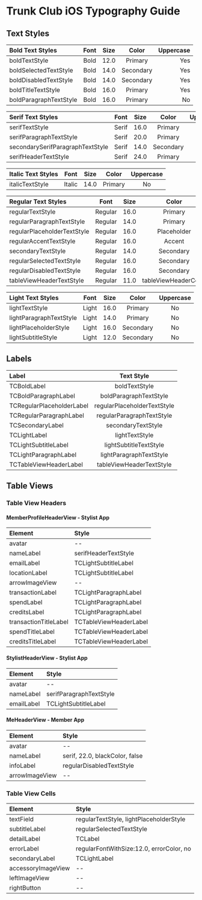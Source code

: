 # Trunk Club iOS Typography Guide

## Text Styles

 Bold Text Styles | Font      | Size    | Color         | Uppercase
:-----------------|:---------:|:-------:|:-------------:| ---------:
 boldTextStyle    | Bold      | 12.0    | Primary       | Yes
 boldSelectedTextStyle | Bold | 14.0    | Secondary     | Yes
 boldDisabledTextStyle | Bold | 14.0    | Secondary     | Yes
 boldTitleTextStyle | Bold    | 16.0    | Primary       | Yes
 boldParagraphTextStyle | Bold | 16.0    | Primary       | No

 Serif Text Styles | Font      | Size    | Color         | Uppercase
:------------------|:---------:|:-------:|:-------------:|:---------:
 serifTextStyle    | Serif      | 16.0    | Primary       | No
 serifParagraphTextStyle | Serif | 20.0    | Primary       | Yes
 secondarySerifParagraphTextStyle | Serif | 14.0    | Secondary     | No
 serifHeaderTextStyle | Serif | 24.0    | Primary     | No

  Italic Text Styles | Font      | Size    | Color         | Uppercase
 :-------------------|:---------:|:-------:|:-------------:|:---------:
  italicTextStyle    | Italic      | 14.0    | Primary       | No

 Regular Text Styles | Font      | Size    | Color         | Uppercase
:-----------------|:---------:|:-------:|:-------------:|:---------:
 regularTextStyle | Regular      | 16.0    | Primary       | No
 regularParagraphTextStyle | Regular | 14.0    | Primary     | No
 regularPlaceholderTextStyle | Regular | 16.0    | Placeholder     | No
 regularAccentTextStyle | Regular    | 16.0    | Accent       | No
 secondaryTextStyle | Regular | 14.0    | Secondary       | No
 regularSelectedTextStyle | Regular | 16.0    | Secondary     | No
 regularDisabledTextStyle | Regular | 16.0    | Secondary     | No
 tableViewHeaderTextStyle | Regular | 11.0    | tableViewHeaderColor     | Yes

 Light Text Styles | Font      | Size    | Color         | Uppercase
:------------------|:---------:|:-------:|:-------------:|:---------:
 lightTextStyle    | Light      | 16.0    | Primary       | No
 lightParagraphTextStyle | Light | 14.0    | Primary       | No
 lightPlaceholderStyle | Light | 16.0    | Secondary     | No
 lightSubtitleStyle | Light | 12.0    | Secondary     | No

## Labels

 Label            | Text Style      
:-----------------|:---------:
 TCBoldLabel      | boldTextStyle      
 TCBoldParagraphLabel | boldParagraphTextStyle
 TCRegularPlaceholderLabel | regularPlaceholderTextStyle
 TCRegularParagraphLabel | regularParagraphTextStyle    
 TCSecondaryLabel | secondaryTextStyle
 TCLightLabel     | lightTextStyle      
 TCLightSubtitleLabel | lightSubtitleTextStyle
 TCLightParagraphLabel | lightParagraphTextStyle
 TCTableViewHeaderLabel | tableViewHeaderTextStyle    

## Table Views

### Table View Headers

#### MemberProfileHeaderView - Stylist App

 Element     | Style     
:------------|:----------------
  avatar     | --
  nameLabel | serifHeaderTextStyle
  emailLabel | TCLightSubtitleLabel
  locationLabel  | TCLightSubtitleLabel
  arrowImageView | --
  transactionLabel | TCLightParagraphLabel
  spendLabel | TCLightParagraphLabel
  creditsLabel | TCLightParagraphLabel
  transactionTitleLabel | TCTableViewHeaderLabel
  spendTitleLabel | TCTableViewHeaderLabel
  creditsTitleLabel | TCTableViewHeaderLabel

#### StylistHeaderView - Stylist App

 Element     | Style     
:------------|:----------------
 avatar     | --
 nameLabel | serifParagraphTextStyle
 emailLabel | TCLightSubtitleLabel

#### MeHeaderView - Member App

  Element     | Style     
 :------------|:----------------
  avatar     | --
  nameLabel | serif, 22.0, blackColor, false
  infoLabel | regularDisabledTextStyle
  arrowImageView | --

### Table View Cells

 Element     | Style     
:------------|:----------------
 textField   | regularTextStyle, lightPlaceholderStyle
 subtitleLabel | regularSelectedTextStyle
 detailLabel | TCLabel
 errorLabel  | regularFontWithSize:12.0, errorColor, no
 secondaryLabel | TCLightLabel
 accessoryImageView | --
 leftImageView | --
 rightButton | --
